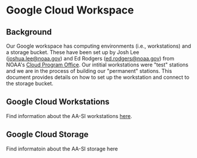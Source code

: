 # Google Cloud Workspace

## Background  
Our Google workspace has computing environments (i.e., workstations) and a storage bucket. These have been set up by Josh Lee (joshua.lee@noaa.gov) and Ed Rodgers (ed.rodgers@noaa.gov) from NOAA's [Cloud Program Office](https://www.noaa.gov/information-technology/noaa-cloud-program-office-ncpo). Our intitial workstations were "test" stations and we are in the process of building our "permanent" stations. This document provides details on how to set up the workstation and connect to the storage bucket.  

## Google Cloud Workstations
Find information about the AA-SI workstations [here](https://github.com/nmfs-ost/AA-SI_onboarding/tree/main/GoogleCloudWorkspace/GoogleCloudWorkstations).

## Google Cloud Storage
Find informatoin about the AA-SI storage here


